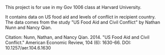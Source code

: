 This project is for use in my Gov 1006 class at Harvard University.

It contains data on US food aid and levels of conflict in recipient country. The data comes from the study "US Food Aid and Civil Conflict" by Nathan Nunn and Nancy Qian. 

Citation: Nunn, Nathan, and Nancy Qian. 2014. "US Food Aid and Civil Conflict." American Economic Review, 104 (6): 1630-66.
DOI: 10.1257/aer.104.6.1630
